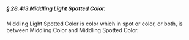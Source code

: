 ##### § 28.413 Middling Light Spotted Color. #####

Middling Light Spotted Color is color which in spot or color, or both, is between Middling Color and Middling Spotted Color.